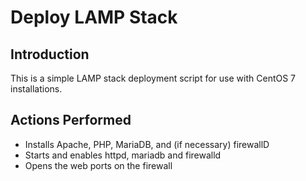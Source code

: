 # Deploy LAMP Stack
## Introduction
This is a simple LAMP stack deployment script for use with CentOS 7 installations.
## Actions Performed
* Installs Apache, PHP, MariaDB, and (if necessary) firewallD
* Starts and enables httpd, mariadb and firewalld
* Opens the web ports on the firewall
